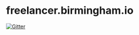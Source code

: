 # freelancer.birmingham.io

[![Gitter](https://badges.gitter.im/Join%20Chat.svg)](https://gitter.im/BirminghamIO/freelancer.birmingham.io?utm_source=badge&utm_medium=badge&utm_campaign=pr-badge&utm_content=badge)
